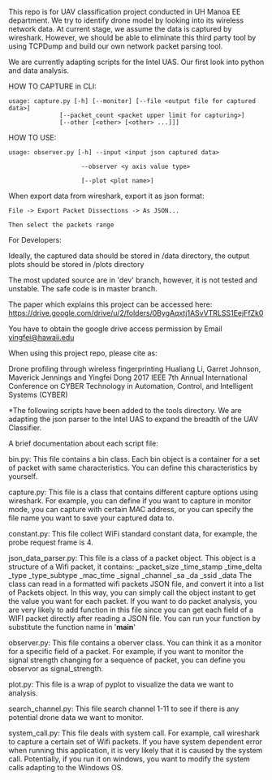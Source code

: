 This repo is for UAV classification project conducted in UH Manoa EE department.
We try to identify drone model by looking into its wireless network data.
At current stage, we assume the data is captured by wireshark. However, we should be able
to eliminate this third party tool by using TCPDump and build our own network packet parsing tool.

We are currently adapting scripts for the Intel UAS. Our first look into python and data analysis.

HOW TO CAPTURE in CLI:

    usage: capture.py [-h] [--monitor] [--file <output file for captured data>]
                  [--packet_count <packet upper limit for capturing>]
                  [--other [<other> [<other> ...]]]
                  
HOW TO USE:

    usage: observer.py [-h] --input <input json captured data>

                        --observer <y axis value type>

                        [--plot <plot name>]

When export data from wireshark, export it as json format:

    File -> Export Packet Dissections -> As JSON...

    Then select the packets range

For Developers:

Ideally, the captured data should be stored in /data directory, the output plots should be stored in /plots directory

The most updated source are in 'dev' branch, however, it is not tested and unstable. The safe code is in master branch.


The paper which explains this project can be accessed here: https://drive.google.com/drive/u/2/folders/0BygAqxtj1ASvVTRLSS1EejFfZk0

You have to obtain the google drive access permission by Email yingfei@hawaii.edu

When using this project repo, please cite as:

Drone profiling through wireless fingerprinting
Hualiang Li, Garret Johnson, Maverick Jennings and Yingfei Dong
2017 IEEE 7th Annual International Conference on CYBER Technology in Automation, Control, and Intelligent Systems (CYBER)


*The following scripts have been added to the tools directory. We are adapting the json parser to the Intel UAS to expand the breadth of the UAV Classifier.

A brief documentation about each script file:

bin.py:
    This file contains a bin class. Each bin object is a container for a set of packet with same characteristics. You can define this characteristics by yourself.

capture.py:
    This file is a class that contains different capture options using wireshark. For example, you can define if you want to capture in monitor mode, you can capture with certain MAC address, or you can specify the file name you want to save your captured data to.

constant.py:
    This file collect WiFi standard constant data, for example, the probe request frame is 4.

json_data_parser.py:
    This file is a class of a packet object. This object is a structure of a Wifi packet, it contains: 
            _packet_size
            _time_stamp
            _time_delta
            _type
            _type_subtype
            _mac_time
            _signal
            _channel
            _sa
            _da
            _ssid
            _data
    The class can read in a formatted wifi packets JSON file, and convert it into a list of Packets object. In this way, you can simply call the object instant to get the value you want for each packet.
    If you want to do packet analysis, you are very likely to add function in this file since you can get each field of a WIFI packet directly after reading a JSON file.
    You can run your function by substitute the function name in '__main__'

observer.py:
    This file contains a oberver class. You can think it as a monitor for a specific field of a packet. For example, if you want to monitor the signal strength changing for a sequence of packet, you can define you observor as signal_strength.

plot.py:
    This file is a wrap of pyplot to visualize the data we want to analysis.
    
search_channel.py:
    This file search channel 1-11 to see if there is any potential drone data we want to monitor.
   
system_call.py:
    This file deals with system call. For example, call wireshark to capture a certain set of Wifi packets. If you have system dependent error when running this application, it is very likely that it is caused by the system call. Potentially, if you run it on windows, you want to modify the system calls adapting to the Windows OS.
    
